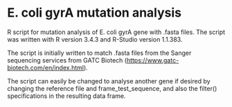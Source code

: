 # E. coli gyrA mutation analysis

R script for mutation analysis of E. coli gyrA gene with .fasta files.
The script was written with R version 3.4.3 and R-Studio version 1.1.383.

The script is initially written to match .fasta files from the Sanger sequencing services from GATC Biotech (https://www.gatc-biotech.com/en/index.html).

The script can easily be changed to analyse another gene if desired by changing the reference file and frame_test_sequence, and also the filter() specifications in the resulting data frame.
